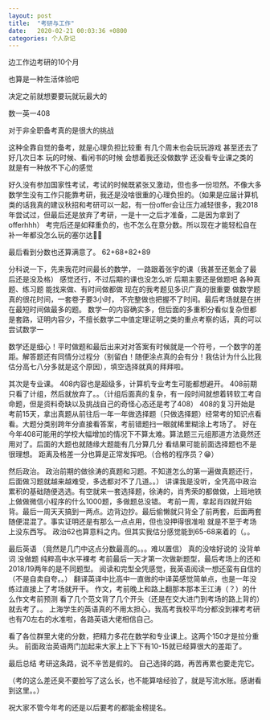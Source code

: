 ```yaml
---
layout: post
title:  "考研与工作"
date:   2020-02-21 00:03:36 +0800
categories: 个人杂记
---
```


边工作边考研的10个月

也算是一种生活体验吧

决定之前就想要要玩就玩最大的

数一英一408


对于非全职备考真的是很大的挑战
<!--more-->
<p id='more'></p>
这种全靠自觉的备考，就是心理负担比较重
有几个周末也会玩玩游戏
甚至还去了好几次日本
玩的时候、看闲书的时候
会想着我还没做数学 还没看专业课之类的
就是有一种放不下心的感觉

好久没有参加国家性考试，考试的时候既紧张又激动，但也多一份坦然。不像大多数学生没有工作只能靠考研，我还是没啥很重的心理负担的。（如果是应届计算机类的话我真的建议秋招和考研可以一起，有一份offer会让压力减轻很多，我2018年尝试过，但最后还是放弃了考研，一是十一之后才准备，二是因为拿到了offerhhh）
考完后还是如释重负的，也不怎么在意分数。所以现在才能轻松自在补一年都没怎么玩的塞尔达🤣🤣

最后看到分数也还算满意了。
62+68+82+89

分科说一下，先来我花时间最长的数学，
一路跟着张宇的课（我甚至还氪金了最后还是没及格）
感觉还行，不过后期的课也没怎么听
后期主要还是做题吧 各种真题、练习题
能找来做、有时间做都做 
现在的我考题见多识广真的很重要
做数学题真的很花时间，一套卷子要3小时，
不完整做也把握不了时间。最后考场就是在拼在最短时间做最多的题。
数学一的内容确实多，但后面的多重积分看似复杂但都是套路，证明内容少，不擅长数学二中值定理证明之类的重点考察的话，真的可以尝试数学一

数学还是细心！平时做题和最后出来对对答案有时候就是一个符号，一个数字的差距。解答题还有同情分过程分（别留白！随便涂点真的会有分！我估计为什么比我估分高七八分多就是这个原因），填空选择就真的拜拜啦。

其次是专业课。
408内容也是超级多，计算机专业考生可能都想避开。
408前期只看了计组，然后就放弃了。。（计组后面真的复杂，有一段时间就想着转软工考自命题，但是资料奇缺以及挑战自己的奇怪心态还是考了408）
408的复习开始是考前15天，拿出真题从前往后一年一年做选择题（只做选择题）经常考的知识点看看。大题分类别跨年分直接看答案，考前错题扫一眼就稀里糊涂上考场了。
好在今年408可能用的学校大幅增加的情况下不算太难。算法题三元组那道方法竟然还用对了。后面的大题也就随缘大题能有几分算几分
看结果可能前面选择题也不是很理想。
距离及格差一分也算是正常发挥吧。（合格的程序员？😁）

然后政治。
政治前期的做徐涛的真题和习题。不知道怎么的第一遍做真题还行，后面做习题就越来越难受，多选都对不了几道。。）
讲课我是没听，全凭高中政治累积的基础随便选选。有空就来一套选择题，徐涛的，肖秀荣的都做做，上班地铁上做做微信小程序的什么1000题，多做题总没错。
考前一周，拿起肖四就开始背。最后一周天天搞到一两点。边背边抄。最后偷懒就只背全了前两套，后面两套随便混混了。事实证明还是有那么一点点用，但也没押得很准啦 就是不至于考场上没东西写。
政治62也算意料之内。但其实我估分感觉能到65-68来着的（。。

最后英语
（竟然是几门中这点分数最高的。。。难以置信）
真的没啥好说的 
没背单词 没做题 纯粹高中水平裸考
考前最后一天才第一次做新题型，最后考场上的还和2018/19两年的是不同题型。
阅读和完型全凭感觉，我英语阅读一想还蛮有自信的（不是自卖自夸。。）
翻译英译中比高中一直做的中译英感觉简单点，也是一年没练过直接上了考场就开干。
作文，考前晚上和路上翻那本那本王江涛（？）的什么作文考前预测 看了几个范文背了几个开头（还是在交大进门到考场的路上背的）就去考了。。
上海学生的英语真的不用太担心，我高考我校平均分都没到裸考考研也有70左右的水准啦，各路英语大佬相信自己。


看了各位群里大佬的分数，把精力多花在数学和专业课上。这两个150才是拉分重头。
前面政治英语两门加起来大家上上下下有10-15就已经算很大的差距了。

最后总结
考研这条路，说不辛苦是假的。
自己选择的路，再苦再累也要走完它。


（考的这么差还臭不要脸写了这么长，也不能算啥经验了，就是写流水账。感谢看到这里。。）

祝大家不管今年考的还是以后要考的都能金榜提名。

